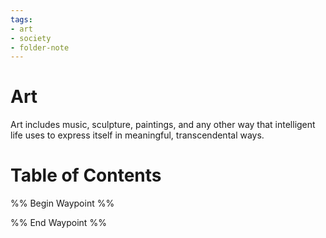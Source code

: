```yaml
---
tags:
- art
- society
- folder-note
---
```

# Art

Art includes music, sculpture, paintings, and any other way that intelligent life uses to express itself in meaningful, transcendental ways.

# Table of Contents

%% Begin Waypoint %%


%% End Waypoint %%
